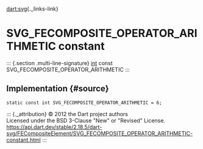 [dart:svg](../../dart-svg/dart-svg-library){._links-link}

SVG\_FECOMPOSITE\_OPERATOR\_ARITHMETIC constant
===============================================

::: {.section .multi-line-signature}
[int](../../dart-core/int-class) const
SVG\_FECOMPOSITE\_OPERATOR\_ARITHMETIC
:::

Implementation {#source}
--------------

``` {.language-dart data-language="dart"}
static const int SVG_FECOMPOSITE_OPERATOR_ARITHMETIC = 6;
```

::: {._attribution}
© 2012 the Dart project authors\
Licensed under the BSD 3-Clause \"New\" or \"Revised\" License.\
<https://api.dart.dev/stable/2.18.5/dart-svg/FECompositeElement/SVG_FECOMPOSITE_OPERATOR_ARITHMETIC-constant.html>
:::
